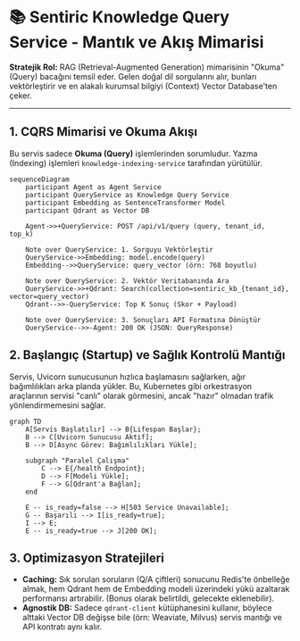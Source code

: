# 📚 Sentiric Knowledge Query Service - Mantık ve Akış Mimarisi

**Stratejik Rol:** RAG (Retrieval-Augmented Generation) mimarisinin "Okuma" (Query) bacağını temsil eder. Gelen doğal dil sorgularını alır, bunları vektörleştirir ve en alakalı kurumsal bilgiyi (Context) Vector Database'ten çeker.

---

## 1. CQRS Mimarisi ve Okuma Akışı

Bu servis sadece **Okuma (Query)** işlemlerinden sorumludur. Yazma (Indexing) işlemleri `knowledge-indexing-service` tarafından yürütülür.

```mermaid
sequenceDiagram
    participant Agent as Agent Service
    participant QueryService as Knowledge Query Service
    participant Embedding as SentenceTransformer Model
    participant Qdrant as Vector DB

    Agent->>+QueryService: POST /api/v1/query (query, tenant_id, top_k)
    
    Note over QueryService: 1. Sorguyu Vektörleştir
    QueryService->>Embedding: model.encode(query)
    Embedding-->>QueryService: query_vector (örn: 768 boyutlu)
    
    Note over QueryService: 2. Vektör Veritabanında Ara
    QueryService->>+Qdrant: Search(collection=sentiric_kb_{tenant_id}, vector=query_vector)
    Qdrant-->>-QueryService: Top K Sonuç (Skor + Payload)
    
    Note over QueryService: 3. Sonuçları API Formatına Dönüştür
    QueryService-->>-Agent: 200 OK (JSON: QueryResponse)
```

## 2. Başlangıç (Startup) ve Sağlık Kontrolü Mantığı

Servis, Uvicorn sunucusunun hızlıca başlamasını sağlarken, ağır bağımlılıkları arka planda yükler. Bu, Kubernetes gibi orkestrasyon araçlarının servisi "canlı" olarak görmesini, ancak "hazır" olmadan trafik yönlendirmemesini sağlar.

```mermaid
graph TD
    A[Servis Başlatılır] --> B{Lifespan Başlar};
    B --> C[Uvicorn Sunucusu Aktif];
    B --> D[Async Görev: Bağımlılıkları Yükle];
    
    subgraph "Paralel Çalışma"
        C --> E{/health Endpoint};
        D --> F[Modeli Yükle];
        F --> G[Qdrant'a Bağlan];
    end
    
    E -- is_ready=false --> H[503 Service Unavailable];
    G -- Başarılı --> I[is_ready=true];
    I --> E;
    E -- is_ready=true --> J[200 OK];
```

## 3. Optimizasyon Stratejileri

*   **Caching:** Sık sorulan soruların (Q/A çiftleri) sonucunu Redis'te önbelleğe almak, hem Qdrant hem de Embedding modeli üzerindeki yükü azaltarak performansı artırabilir. (Bonus olarak belirtildi, gelecekte eklenebilir).
*   **Agnostik DB:** Sadece `qdrant-client` kütüphanesini kullanır, böylece alttaki Vector DB değişse bile (örn: Weaviate, Milvus) servis mantığı ve API kontratı aynı kalır.
